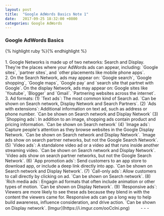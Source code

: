 ```yaml
---
layout: post
title:  "Google AdWords Basics Note 1"
date:   2017-09-25 18:32:00 +0800
categories: Google AdWords
---
```

<h3>Google AdWords Basics</h3>
{% highlight ruby %}{% endhighlight %}
<h4></h4>
1. Google Networks is made up of two networks: Search and Display. They're the places where your AdWords ads can appear, including: `Google sites`, `partner sites`, and `other placements like mobile phone apps`.<br>
2. On the Search Network, ads may appear on: `Google search`, `Google shopping`, `Google maps`, `Google pay` and `search site that partnet with Google`.
  On the display Network, ads may appear on: Google sites like `Youtube`, `Blogger` and `Gmail`. `Partnering websites across the internet`.<br>
3. Ad formats: 
    (1) `Text ads`: The most common kind of Search ad. `Can be shown on Search network, Display Network and Search Partners`.
    (2) `Ads with extensions`: Additional information on text ad, such as address or phone number. `Can be shown on Search network and Display Network`
    (3) `Shopping ads`: In addition to an image, shopping ads contain product and pricing information. `Can be shown on Search network`
    (4) `Image ads`: Capture people's attention as they browse websites in the Google Display Network. `Can be shown on Search network and Display Network`. `Image ads show on search partner networks, but not the Google Search Network`.
    (5) `Video ads`: A standalone video ad or a video ad that runs inside another streaming video. `Can be shown on Search network and Display Network`. `Video ads show on search partner networks, but not the Google Search Network`.
    (6) `App promotion ads`: Send customers to an app store to download app, or include a deep link directly into app. `Can be shown on Search network and Display Network`.
    (7) `Call-only ads`: Allow customers to call directly by clicking on ad. `Can be shown on Search network`.
    (8) `Rich media ads`: Engagin ad formats that often include animation or other types of motion. `Can be shown on Display Network`.
    (9) `Responsive ads`: Viewers are more likely to see these ads because they blend in with the content the viewers came for. Responsive ads can go a long way to help build awareness, influence consideration, and drive action. `Can be shown on Display network`.
    [Imgur](https://i.imgur.com/ooCclni.png)
　　
- - -


